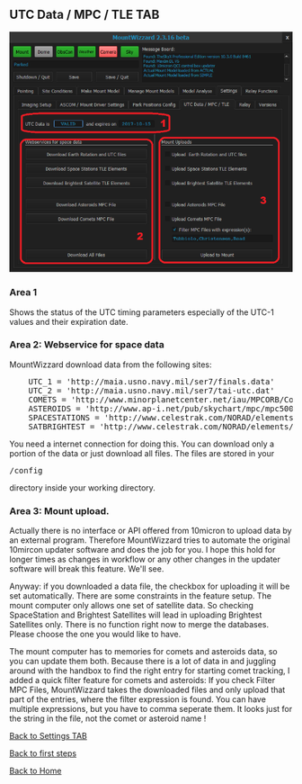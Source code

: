 ## UTC Data / MPC / TLE TAB

<img src="../pics/tab_settings_utcdata.png"/>

### Area 1
Shows the status of the UTC timing parameters especially of the UTC-1 values and their expiration date.

### Area 2: Webservice for space data

MountWizzard download data from the following sites:
<pre>
    UTC_1 = 'http://maia.usno.navy.mil/ser7/finals.data'
    UTC_2 = 'http://maia.usno.navy.mil/ser7/tai-utc.dat'
    COMETS = 'http://www.minorplanetcenter.net/iau/MPCORB/CometEls.txt'
    ASTEROIDS = 'http://www.ap-i.net/pub/skychart/mpc/mpc5000.dat'
    SPACESTATIONS = 'http://www.celestrak.com/NORAD/elements/stations.txt'
    SATBRIGHTEST = 'http://www.celestrak.com/NORAD/elements/visual.txt'
</pre>

You need a internet connection for doing this. You can download only a portion of the data or just download all files. The files
are stored in your
<pre>/config</pre>
directory inside your working directory.

### Area 3: Mount upload.

Actually there is no interface or API offered from 10micron to upload data by an external program. Therefore MountWizzard tries to
automate the original 10mircon updater software and does the job for you. I hope this hold for longer times as changes in workflow or
any other changes in the updater software will break this feature. We'll see.

Anyway: if you downloaded a data file, the checkbox for uploading it will be set automatically. There are some constraints in the
feature setup. The mount computer only allows one set of satellite data. So checking SpaceStation and Brightest Satellites will lead
in uploading Brightest Satellites only. There is no function right now to merge the databases. Please choose the one you would like
to have.

The mount computer has to memories for comets and asteroids data, so you can update them both. Because there is a lot of data in and
juggling around with the handbox to find the right entry for starting comet tracking, I added a quick filter feature for comets and
asteroids: If you check Filter MPC Files, MountWizzard takes the downloaded files and only upload that part of the entries, where the
filter expression is found. You can have multiple expressions, but you have to comma seperate them. It looks just for the string in the
file, not the comet or asteroid name !

[Back to Settings TAB](11start06.md)

[Back to first steps](11start00.md)

[Back to Home](00home.md)
